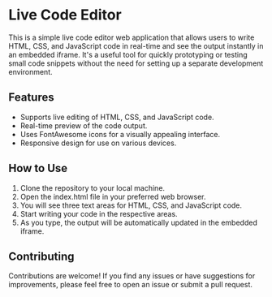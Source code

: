 # Live Code Editor

This is a simple live code editor web application that allows users to write HTML, CSS, and JavaScript code in real-time and see the output instantly in an embedded iframe. It's a useful tool for quickly prototyping or testing small code snippets without the need for setting up a separate development environment.

## Features
 - Supports live editing of HTML, CSS, and JavaScript code.
 - Real-time preview of the code output.
 - Uses FontAwesome icons for a visually appealing interface.
 - Responsive design for use on various devices.

## How to Use
 1. Clone the repository to your local machine.
 2. Open the index.html file in your preferred web browser.
 3. You will see three text areas for HTML, CSS, and JavaScript code.
 4. Start writing your code in the respective areas.
 5. As you type, the output will be automatically updated in the embedded iframe.

## Contributing
Contributions are welcome! If you find any issues or have suggestions for improvements, please feel free to open an issue or submit a pull request.

